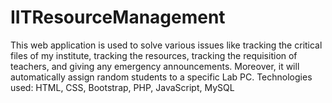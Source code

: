 # IITResourceManagement
This web application is used to solve various issues like tracking the critical files of my institute, tracking the resources, tracking the requisition of teachers, and giving any emergency announcements. Moreover, it will automatically assign random students to a specific Lab PC. Technologies used: HTML, CSS, Bootstrap, PHP, JavaScript, MySQL
